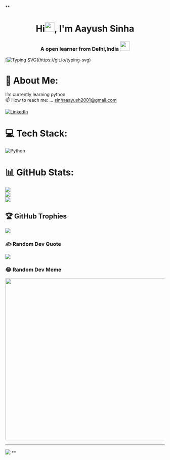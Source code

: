 **

<!--
**Aayushsinha09/Aayushsinha09** is a ✨ _special_ ✨ repository because its `README.md` (this file) appears on your GitHub profile.

Here are some ideas to get you started:

- 🔭 I’m currently working on ...
- 🌱 I’m currently learning ...
- 👯 I’m looking to collaborate on ...
- 🤔 I’m looking for help with ...
- 💬 Ask me about ...
- 📫 How to reach me: ...
- 😄 Pronouns: ...
- ⚡ Fun fact: ...
-->

 <h1 align="center">Hi<img src="https://media0.giphy.com/media/w1OBpBd7kJqHrJnJ13/giphy.gif?cid=ecf05e47h725kwv0sspzozkw09vmylceczlowrmxd1pljclb&rid=giphy.gif&ct=s" width="30px" height="30px">, I'm Aayush Sinha</h1>
<h3 align="center">A open learner  from Delhi,India  <img src="https://github.com/iamimmanuelraj/iamimmanuelraj/blob/master/Assets/Developer.gif" width="30px" height="30px"></h3>

[![Typing SVG](https://readme-typing-svg.demolab.com?font=Fira+Code&pause=1000&center=true&width=435&lines=Computer+Enthusiast;)](https://git.io/typing-svg)

# 💫 About Me:
 I’m currently learning  python <br>
📫 How to reach me: ...
sinhaaayush2001@gmail.com

[![LinkedIn](https://img.shields.io/badge/LinkedIn-%230077B5.svg?logo=linkedin&logoColor=white)](https://www.linkedin.com/in/aayush-sinha-1a1a4b1a5/)

# 💻 Tech Stack:
 ![Python](https://img.shields.io/badge/python-3670A0?style=plastic&logo=python&logoColor=ffdd54) 

# 📊 GitHub Stats:
![](https://github-readme-stats.vercel.app/api?username=Aayushsinh09&theme=dark&hide_border=false&include_all_commits=true&count_private=false)<br/>
![](https://github-readme-streak-stats.herokuapp.com/?user=Aayushsinha09&theme=dark&hide_border=false)<br/>
![](https://github-readme-stats.vercel.app/api/top-langs/?username=Aayushsinha09&theme=dark&hide_border=false&include_all_commits=true&count_private=false&layout=compact)

## 🏆 GitHub Trophies
![](https://github-profile-trophy.vercel.app/?username=Anshojha&theme=radical&no-frame=false&no-bg=true&margin-w=4)


### ✍️ Random Dev Quote
![](https://quotes-github-readme.vercel.app/api?type=horizontal&theme=radical)

### 😂 Random Dev Meme
<img src="https://random-memer.herokuapp.com/" width="512px"/>

---
[![](https://visitcount.itsvg.in/api?id=Anshojha&icon=0&color=0)](https://visitcount.itsvg.in)
**
